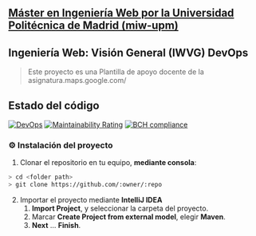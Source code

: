 ## [Máster en Ingeniería Web por la Universidad Politécnica de Madrid (miw-upm)](http://miw.etsisi.upm.es)
## Ingeniería Web: Visión General (IWVG) DevOps
> Este proyecto es una Plantilla de apoyo docente de la asignatura.maps.google.com/

## Estado del código
[![DevOps](https://github.com/marinasayols/devops-funcioneslambda-msayols/actions/workflows/test.yml/badge.svg)](https://github.com/marinasayols/devops-funcioneslambda-msayols/actions/workflows/test.yml)
[![Maintainability Rating](https://sonarcloud.io/api/project_badges/measure?project=marinasayols_devops-funcioneslambda-msayols&metric=sqale_rating)](https://sonarcloud.io/dashboard?id=marinasayols_devops-funcioneslambda-msayols)
[![BCH compliance](https://bettercodehub.com/edge/badge/marinasayols/devops-funcioneslambda-msayols?branch=develop)](https://bettercodehub.com/)

### :gear: Instalación del proyecto
1. Clonar el repositorio en tu equipo, **mediante consola**:
```sh
> cd <folder path>
> git clone https://github.com/:owner/:repo
```
2. Importar el proyecto mediante **IntelliJ IDEA**
   1. **Import Project**, y seleccionar la carpeta del proyecto.
   1. Marcar **Create Project from external model**, elegir **Maven**.
   1. **Next** … **Finish**.
